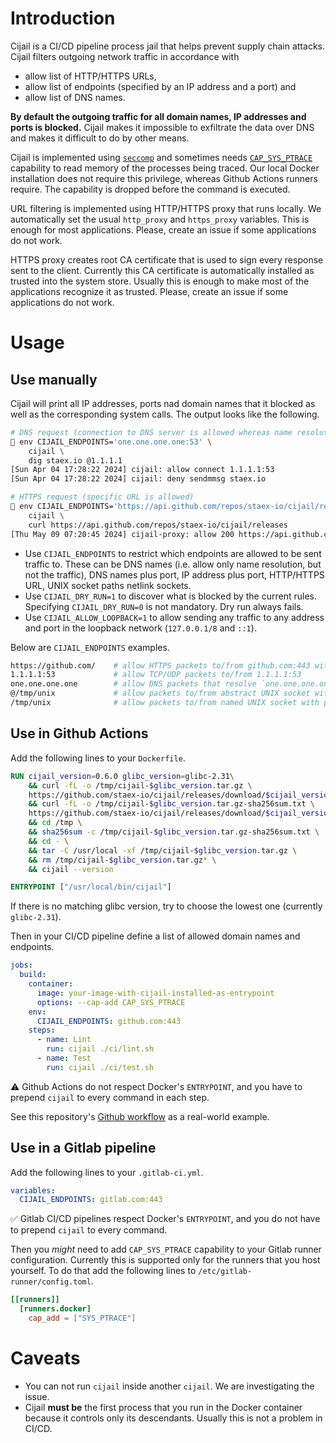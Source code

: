 # Introduction

Cijail is a CI/CD pipeline process jail that helps prevent supply chain attacks.
Cijail filters outgoing network traffic in accordance with
- allow list of HTTP/HTTPS URLs,
- allow list of endpoints (specified by an IP address and a port) and
- allow list of DNS names.

**By default the outgoing traffic for all domain names, IP addresses and ports is blocked.**
Cijail makes it impossible to exfiltrate the data over DNS and makes it difficult to do by other means.

Cijail is implemented using [`seccomp`](https://man7.org/linux/man-pages/man2/seccomp.2.html) and
sometimes needs [`CAP_SYS_PTRACE`](https://man7.org/linux/man-pages/man7/capabilities.7.html) capability to read memory of the processes being traced.
Our local Docker installation does not require this privilege,
whereas Github Actions runners require.
The capability is dropped before the command is executed.

URL filtering is implemented using HTTP/HTTPS proxy that runs locally.
We automatically set the usual `http_proxy` and `https_proxy` variables.
This is enough for most applications.
Please, create an issue if some applications do not work.

HTTPS proxy creates root CA certificate that is used to sign every response sent to the client.
Currently this CA certificate is automatically installed as trusted into the system store.
Usually this is enough to make most of the applications recognize it as trusted.
Please, create an issue if some applications do not work.


# Usage


## Use manually

Cijail will print all IP addresses, ports nad domain names that it blocked
as well as the corresponding system calls.
The output looks like the following.
```bash
# DNS request (connection to DNS server is allowed whereas name resolution is not)
🌊 env CIJAIL_ENDPOINTS='one.one.one.one:53' \
    cijail \
    dig staex.io @1.1.1.1
[Sun Apr 04 17:28:22 2024] cijail: allow connect 1.1.1.1:53
[Sun Apr 04 17:28:22 2024] cijail: deny sendmmsg staex.io

# HTTPS request (specific URL is allowed)
🌊 env CIJAIL_ENDPOINTS='https://api.github.com/repos/staex-io/cijail/releases' \
    cijail \
    curl https://api.github.com/repos/staex-io/cijail/releases
[Thu May 09 07:20:45 2024] cijail-proxy: allow 200 https://api.github.com/repos/staex-io/cijail/releases
```

- Use `CIJAIL_ENDPOINTS` to restrict which endpoints are allowed to be sent traffic to.
  These can be DNS names (i.e. allow only name resolution, but not the traffic),
  DNS names plus port, IP address plus port, HTTP/HTTPS URL, UNIX socket paths netlink sockets.
- Use `CIJAIL_DRY_RUN=1` to discover what is blocked by the current rules.
  Specifying `CIJAIL_DRY_RUN=0` is not mandatory.
  Dry run always fails.
- Use `CIJAIL_ALLOW_LOOPBACK=1` to allow sending any traffic to any address and port
  in the loopback network
  (`127.0.0.1/8` and `::1`).

Below are `CIJAIL_ENDPOINTS` examples.
```bash
https://github.com/    # allow HTTPS packets to/from github.com:443 with a URL starting with "https://github.com/"
1.1.1.1:53             # allow TCP/UDP packets to/from 1.1.1.1:53
one.one.one.one        # allow DNS packets that resolve `one.one.one.one` to IP addresses
@/tmp/unix             # allow packets to/from abstract UNIX socket with path "\0/tmp/unix"
/tmp/unix              # allow packets to/from named UNIX socket with path "/tmp/unix"
```


## Use in Github Actions

Add the following lines to your `Dockerfile`.

```dockerfile
RUN cijail_version=0.6.0 glibc_version=glibc-2.31\
    && curl -fL -o /tmp/cijail-$glibc_version.tar.gz \
    https://github.com/staex-io/cijail/releases/download/$cijail_version/cijail-$glibc_version.tar.gz \
    && curl -fL -o /tmp/cijail-$glibc_version.tar.gz-sha256sum.txt \
    https://github.com/staex-io/cijail/releases/download/$cijail_version/cijail-$glibc_version.tar.gz-sha256sum.txt \
    && cd /tmp \
    && sha256sum -c /tmp/cijail-$glibc_version.tar.gz-sha256sum.txt \
    && cd - \
    && tar -C /usr/local -xf /tmp/cijail-$glibc_version.tar.gz \
    && rm /tmp/cijail-$glibc_version.tar.gz* \
    && cijail --version

ENTRYPOINT ["/usr/local/bin/cijail"]
```

If there is no matching glibc version, try to choose the lowest one (currently `glibc-2.31`).

Then in your CI/CD pipeline define a list of allowed domain names and endpoints.

```yaml
jobs:
  build:
    container:
      image: your-image-with-cijail-installed-as-entrypoint
      options: --cap-add CAP_SYS_PTRACE
    env:
      CIJAIL_ENDPOINTS: github.com:443
    steps:
      - name: Lint
        run: cijail ./ci/lint.sh
      - name: Test
        run: cijail ./ci/test.sh
```

⚠️ Github Actions do not respect Docker's `ENTRYPOINT`,
and you have to prepend `cijail` to every command in each step.

See this repository's [Github workflow](.github/workflows/ci.yml) as a real-world example.


## Use in a Gitlab pipeline

Add the following lines to your `.gitlab-ci.yml`.

```yaml
variables:
  CIJAIL_ENDPOINTS: gitlab.com:443
```

✅ Gitlab CI/CD pipelines respect Docker's `ENTRYPOINT`,
and you do not have to prepend `cijail` to every command.

Then you *might* need to add `CAP_SYS_PTRACE` capability to your Gitlab runner configuration.
Currently this is supported only for the runners that you host yourself.
To do that add the following lines to `/etc/gitlab-runner/config.toml`.

```toml
[[runners]]
  [runners.docker]
    cap_add = ["SYS_PTRACE"]
```


# Caveats

- You can not run `cijail` inside another `cijail`. We are investigating the issue.
- Cijail **must be** the first process that you run in the Docker container
  because it controls only its descendants.
  Usually this is not a problem in CI/CD.
